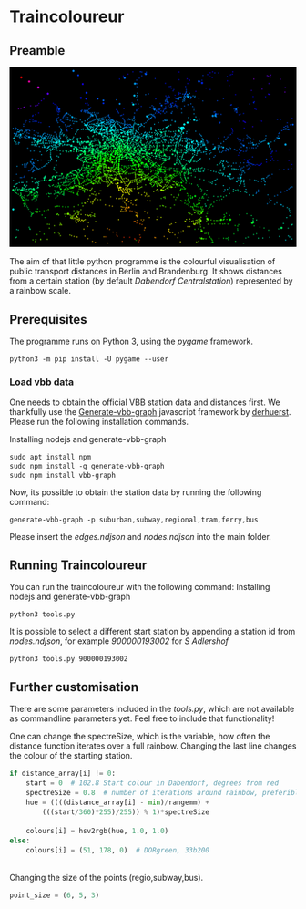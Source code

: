 # Traincoloureur
## Preamble
![Example](examples/Dabendorf2.png)

The aim of that little python programme is the colourful visualisation of public transport distances in Berlin and Brandenburg.
It shows distances from a certain station (by default _Dabendorf Centralstation_) represented by a rainbow scale.

## Prerequisites
The programme runs on Python 3, using the _pygame_ framework.
```
python3 -m pip install -U pygame --user
```

### Load vbb data
One needs to obtain the official VBB station data and distances first. We thankfully use the [Generate-vbb-graph](https://github.com/derhuerst/generate-vbb-graph/) javascript framework by [derhuerst](https://github.com/derhuerst/).
Please run the following installation commands.

Installing nodejs and generate-vbb-graph
```
sudo apt install npm
sudo npm install -g generate-vbb-graph
sudo npm install vbb-graph
```

Now, its possible to obtain the station data by running the following command:
```
generate-vbb-graph -p suburban,subway,regional,tram,ferry,bus
```

Please insert the _edges.ndjson_ and _nodes.ndjson_ into the main folder.

## Running Traincoloureur
You can run the traincoloureur with the following command:
Installing nodejs and generate-vbb-graph
```
python3 tools.py 
```

It is possible to select a different start station by appending a station id from _nodes.ndjson_, for example _900000193002_ for _S Adlershof_
```
python3 tools.py 900000193002
```

## Further customisation 
There are some parameters included in the _tools.py_, which are not available as commandline parameters yet. Feel free to include that functionality!

One can change the spectreSize, which is the variable, how often the distance function iterates over a full rainbow. 
Changing the last line changes the colour of the starting station.
```python
if distance_array[i] != 0:
	start = 0  # 102.8 Start colour in Dabendorf, degrees from red
	spectreSize = 0.8  # number of iterations around rainbow, preferibly < 1.0
	hue = ((((distance_array[i] - min)/rangemm) +
		(((start/360)*255)/255)) % 1)*spectreSize

	colours[i] = hsv2rgb(hue, 1.0, 1.0)
else:
	colours[i] = (51, 178, 0)  # DORgreen, 33b200
     
 ```
 
 Changing the size of the points (regio,subway,bus).
 ```python
 point_size = (6, 5, 3)
     
 ```
 
